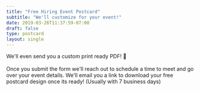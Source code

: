 ```yaml
---
title: "Free Hiring Event Postcard"
subtitle: "We'll customize for your event!"
date: 2019-03-26T11:37:59-07:00
draft: false
type: postcard
layout: single
---
```


We'll even send you a custom print ready PDF! 🎁
<br/> <br/>
Once you submit the form we'll reach out to schedule a time to meet and go over your event details. We'll email you a link to download your free postcard design once its ready! (Usually with 7 business days)
